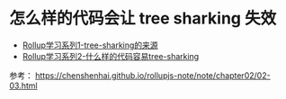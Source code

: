 # 怎么样的代码会让 tree sharking 失效

- [Rollup学习系列1-tree-sharking的来源](./Rollup学习系列1-tree-sharking的来源.md)
- [Rollup学习系列2-什么样的代码容易tree-sharking](./Rollup学习系列2-什么样的代码容易tree-sharking.md)


参考： https://chenshenhai.github.io/rollupjs-note/note/chapter02/02-03.html